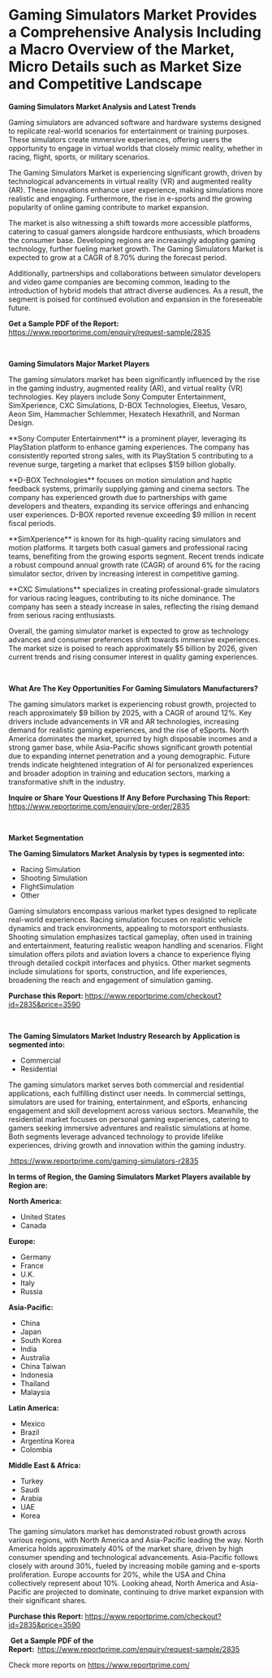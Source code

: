 <p><h1>Gaming Simulators Market Provides a Comprehensive Analysis Including a Macro Overview of the Market, Micro Details such as Market Size and Competitive Landscape</h1></p><p><strong>Gaming Simulators Market Analysis and Latest Trends</strong></p>
<p><p>Gaming simulators are advanced software and hardware systems designed to replicate real-world scenarios for entertainment or training purposes. These simulators create immersive experiences, offering users the opportunity to engage in virtual worlds that closely mimic reality, whether in racing, flight, sports, or military scenarios. </p><p>The Gaming Simulators Market is experiencing significant growth, driven by technological advancements in virtual reality (VR) and augmented reality (AR). These innovations enhance user experience, making simulations more realistic and engaging. Furthermore, the rise in e-sports and the growing popularity of online gaming contribute to market expansion. </p><p>The market is also witnessing a shift towards more accessible platforms, catering to casual gamers alongside hardcore enthusiasts, which broadens the consumer base. Developing regions are increasingly adopting gaming technology, further fueling market growth. The Gaming Simulators Market is expected to grow at a CAGR of 8.70% during the forecast period. </p><p>Additionally, partnerships and collaborations between simulator developers and video game companies are becoming common, leading to the introduction of hybrid models that attract diverse audiences. As a result, the segment is poised for continued evolution and expansion in the foreseeable future.</p></p>
<p><strong>Get a Sample PDF of the Report:&nbsp;</strong> <a href="https://www.reportprime.com/enquiry/request-sample/2835?utm_campaign=1894&utm_medium=2&utm_source=Github&utm_content=ia&utm_term=24032025&utm_id=gaming-simulators">https://www.reportprime.com/enquiry/request-sample/2835</a></p>
<p>&nbsp;</p>
<p><strong>Gaming Simulators Major Market Players</strong></p>
<p><p>The gaming simulators market has been significantly influenced by the rise in the gaming industry, augmented reality (AR), and virtual reality (VR) technologies. Key players include Sony Computer Entertainment, SimXperience, CXC Simulations, D-BOX Technologies, Eleetus, Vesaro, Aeon Sim, Hammacher Schlemmer, Hexatech Hexathrill, and Norman Design.</p><p>**Sony Computer Entertainment** is a prominent player, leveraging its PlayStation platform to enhance gaming experiences. The company has consistently reported strong sales, with its PlayStation 5 contributing to a revenue surge, targeting a market that eclipses $159 billion globally.</p><p>**D-BOX Technologies** focuses on motion simulation and haptic feedback systems, primarily supplying gaming and cinema sectors. The company has experienced growth due to partnerships with game developers and theaters, expanding its service offerings and enhancing user experiences. D-BOX reported revenue exceeding $9 million in recent fiscal periods.</p><p>**SimXperience** is known for its high-quality racing simulators and motion platforms. It targets both casual gamers and professional racing teams, benefiting from the growing esports segment. Recent trends indicate a robust compound annual growth rate (CAGR) of around 6% for the racing simulator sector, driven by increasing interest in competitive gaming.</p><p>**CXC Simulations** specializes in creating professional-grade simulators for various racing leagues, contributing to its niche dominance. The company has seen a steady increase in sales, reflecting the rising demand from serious racing enthusiasts.</p><p>Overall, the gaming simulator market is expected to grow as technology advances and consumer preferences shift towards immersive experiences. The market size is poised to reach approximately $5 billion by 2026, given current trends and rising consumer interest in quality gaming experiences.</p></p>
<p>&nbsp;</p>
<p><strong>What Are The Key Opportunities For Gaming Simulators Manufacturers?</strong></p>
<p><p>The gaming simulators market is experiencing robust growth, projected to reach approximately $9 billion by 2025, with a CAGR of around 12%. Key drivers include advancements in VR and AR technologies, increasing demand for realistic gaming experiences, and the rise of eSports. North America dominates the market, spurred by high disposable incomes and a strong gamer base, while Asia-Pacific shows significant growth potential due to expanding internet penetration and a young demographic. Future trends indicate heightened integration of AI for personalized experiences and broader adoption in training and education sectors, marking a transformative shift in the industry.</p></p>
<p><strong>Inquire or Share Your Questions If Any Before Purchasing This Report:</strong> <a href="https://www.reportprime.com/enquiry/pre-order/2835?utm_campaign=1894&utm_medium=2&utm_source=Github&utm_content=ia&utm_term=24032025&utm_id=gaming-simulators">https://www.reportprime.com/enquiry/pre-order/2835</a></p>
<p>&nbsp;</p>
<p><strong>Market Segmentation</strong></p>
<p><strong>The Gaming Simulators Market Analysis by types is segmented into:</strong></p>
<p><ul><li>Racing Simulation</li><li>Shooting Simulation</li><li>FlightSimulation</li><li>Other</li></ul></p>
<p><p>Gaming simulators encompass various market types designed to replicate real-world experiences. Racing simulation focuses on realistic vehicle dynamics and track environments, appealing to motorsport enthusiasts. Shooting simulation emphasizes tactical gameplay, often used in training and entertainment, featuring realistic weapon handling and scenarios. Flight simulation offers pilots and aviation lovers a chance to experience flying through detailed cockpit interfaces and physics. Other market segments include simulations for sports, construction, and life experiences, broadening the reach and engagement of simulation gaming.</p></p>
<p><strong>Purchase this Report:&nbsp;</strong><a href="https://www.reportprime.com/checkout?id=2835&price=3590&utm_campaign=1894&utm_medium=2&utm_source=Github&utm_content=ia&utm_term=24032025&utm_id=gaming-simulators">https://www.reportprime.com/checkout?id=2835&price=3590</a></p>
<p>&nbsp;</p>
<p><strong>The Gaming Simulators Market Industry Research by Application is segmented into:</strong></p>
<p><ul><li>Commercial</li><li>Residential</li></ul></p>
<p><p>The gaming simulators market serves both commercial and residential applications, each fulfilling distinct user needs. In commercial settings, simulators are used for training, entertainment, and eSports, enhancing engagement and skill development across various sectors. Meanwhile, the residential market focuses on personal gaming experiences, catering to gamers seeking immersive adventures and realistic simulations at home. Both segments leverage advanced technology to provide lifelike experiences, driving growth and innovation within the gaming industry.</p></p>
<p><a href="https://www.reportprime.com/gaming-simulators-r2835?utm_campaign=1894&utm_medium=2&utm_source=Github&utm_content=ia&utm_term=24032025&utm_id=gaming-simulators">&nbsp;https://www.reportprime.com/gaming-simulators-r2835</a></p>
<p><strong>In terms of Region, the Gaming Simulators Market Players available by Region are:</strong></p>
<p>
    <p> <strong> North America: </strong>
        <ul>
            <li>United States</li>
            <li>Canada</li>
        </ul>
        </p> 
    <p> <strong> Europe: </strong>
        <ul>
            <li>Germany</li>
            <li>France</li>
            <li>U.K.</li>
            <li>Italy</li>
            <li>Russia</li>
        </ul>
        </p> 
    <p> <strong> Asia-Pacific: </strong>
        <ul>
            <li>China</li>
            <li>Japan</li>
            <li>South Korea</li>
            <li>India</li>
            <li>Australia</li>
            <li>China Taiwan</li>
            <li>Indonesia</li>
            <li>Thailand</li>
            <li>Malaysia</li>
        </ul>
        </p> 
    <p> <strong> Latin America: </strong>
        <ul>
            <li>Mexico</li>
            <li>Brazil</li>
            <li>Argentina Korea</li>
            <li>Colombia</li>
        </ul>
        </p> 
    <p> <strong> Middle East & Africa: </strong>
        <ul>
            <li>Turkey</li>
            <li>Saudi</li>
            <li>Arabia</li>
            <li>UAE</li>
            <li>Korea</li>
        </ul>
    </p>
    </p>
<p><p>The gaming simulators market has demonstrated robust growth across various regions, with North America and Asia-Pacific leading the way. North America holds approximately 40% of the market share, driven by high consumer spending and technological advancements. Asia-Pacific follows closely with around 30%, fueled by increasing mobile gaming and e-sports proliferation. Europe accounts for 20%, while the USA and China collectively represent about 10%. Looking ahead, North America and Asia-Pacific are projected to dominate, continuing to drive market expansion with their significant shares.</p></p>
<p><strong>Purchase this Report: </strong><a href="https://www.reportprime.com/checkout?id=2835&price=3590&utm_campaign=1894&utm_medium=2&utm_source=Github&utm_content=ia&utm_term=24032025&utm_id=gaming-simulators">https://www.reportprime.com/checkout?id=2835&price=3590</a></p>
<p>&nbsp;<strong>Get a Sample PDF of the Report:&nbsp;&nbsp;</strong><a href="https://www.reportprime.com/enquiry/request-sample/2835?utm_campaign=1894&utm_medium=2&utm_source=Github&utm_content=ia&utm_term=24032025&utm_id=gaming-simulators">https://www.reportprime.com/enquiry/request-sample/2835</a></p>
<p><strong></strong></p>
<p>Check more reports on <a href="https://www.reportprime.com/?utm_campaign=1894&utm_medium=2&utm_source=Github&utm_content=ia&utm_term=24032025&utm_id=gaming-simulators">https://www.reportprime.com/</a></p>